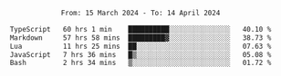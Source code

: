 <div align="center">
<p style="text-align: center;">
<!--START_SECTION:waka-->

```txt
From: 15 March 2024 - To: 14 April 2024

TypeScript   60 hrs 1 min    ██████████░░░░░░░░░░░░░░░   40.10 %
Markdown     57 hrs 58 mins  █████████▓░░░░░░░░░░░░░░░   38.73 %
Lua          11 hrs 25 mins  ██░░░░░░░░░░░░░░░░░░░░░░░   07.63 %
JavaScript   7 hrs 36 mins   █▒░░░░░░░░░░░░░░░░░░░░░░░   05.08 %
Bash         2 hrs 34 mins   ▒░░░░░░░░░░░░░░░░░░░░░░░░   01.72 %
```

<!--END_SECTION:waka-->
</p>
</div>
